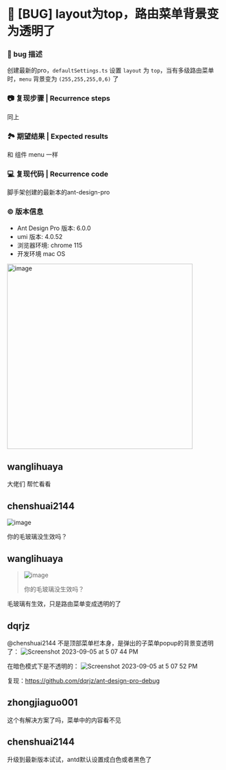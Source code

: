 # 🐛 [BUG] layout为top，路由菜单背景变为透明了

### 🐛 bug 描述

创建最新的pro，`defaultSettings.ts` 设置 `layout` 为 `top`，当有多级路由菜单时，`menu` 背景变为 `(255,255,255,0,6)` 了

### 📷 复现步骤 | Recurrence steps

同上

### 🏞 期望结果 | Expected results

和 组件 menu 一样

### 💻 复现代码 | Recurrence code

脚手架创建的最新本的ant-design-pro

### © 版本信息

- Ant Design Pro 版本: 6.0.0
- umi 版本: 4.0.52
- 浏览器环境: chrome 115
- 开发环境 mac OS

<img width="433" alt="image" src="https://github.com/ant-design/ant-design-pro/assets/49522285/ac3a79e3-47c9-414c-98a3-56e152d54a1f">

## wanglihuaya

大佬们 帮忙看看

## chenshuai2144

![image](https://github.com/ant-design/pro-components/assets/8186664/4710260c-95f8-4426-a283-ec46b96af535)

你的毛玻璃没生效吗？

## wanglihuaya

> ![image](https://user-images.githubusercontent.com/8186664/264676077-4710260c-95f8-4426-a283-ec46b96af535.png)
>
> 你的毛玻璃没生效吗？

毛玻璃有生效，只是路由菜单变成透明的了

## dqrjz

@chenshuai2144 不是顶部菜单栏本身，是弹出的子菜单popup的背景变透明了：
![Screenshot 2023-09-05 at 5 07 44 PM](https://github.com/ant-design/pro-components/assets/38813747/f6572724-2a29-4717-9fa1-974c2ebaf290)

在暗色模式下是不透明的：
![Screenshot 2023-09-05 at 5 07 52 PM](https://github.com/ant-design/pro-components/assets/38813747/37dedfd0-e7a9-4c66-ae10-317929f42f2d)

复现：https://github.com/dqrjz/ant-design-pro-debug

## zhongjiaguo001

这个有解决方案了吗，菜单中的内容看不见

## chenshuai2144

升级到最新版本试试，antd默认设置成白色或者黑色了
